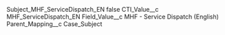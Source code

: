 <?xml version="1.0" encoding="UTF-8"?>
<CustomMetadata xmlns="http://soap.sforce.com/2006/04/metadata" xmlns:xsi="http://www.w3.org/2001/XMLSchema-instance" xmlns:xsd="http://www.w3.org/2001/XMLSchema">
    <label>Subject_MHF_ServiceDispatch_EN</label>
    <protected>false</protected>
    <values>
        <field>CTI_Value__c</field>
        <value xsi:type="xsd:string">MHF_ServiceDispatch_EN</value>
    </values>
    <values>
        <field>Field_Value__c</field>
        <value xsi:type="xsd:string">MHF - Service Dispatch (English)</value>
    </values>
    <values>
        <field>Parent_Mapping__c</field>
        <value xsi:type="xsd:string">Case_Subject</value>
    </values>
</CustomMetadata>
